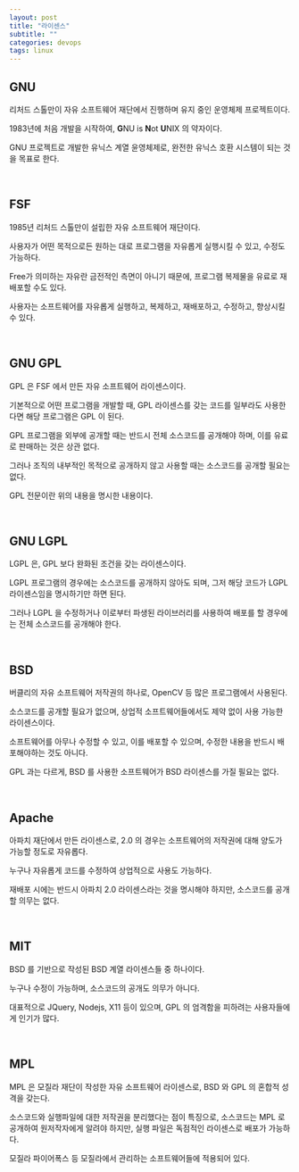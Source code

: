 ```yaml
---
layout: post
title: "라이센스"
subtitle: ""
categories: devops
tags: linux
---
```


## GNU

리처드 스톨만이 자유 소프트웨어 재단에서 진행하며 유지 중인 운영체제 프로젝트이다.

1983년에 처음 개발을 시작하여, **G**NU is **N**ot **U**NIX 의 약자이다.

GNU 프로젝트로 개발한 유닉스 계열 윤영체제로, 완전한 유닉스 호환 시스템이 되는 것을 목표로 한다.

<br>

## FSF

1985년 리처드 스톨만이 설립한 자유 소프트웨어 재단이다.

사용자가 어떤 목적으로든 원하는 대로 프로그램을 자유롭게 실행시킬 수 있고, 수정도 가능하다.

Free가 의미하는 자유란 금전적인 측면이 아니기 때문에, 프로그램 복제물을 유료로 재배포할 수도 있다.

사용자는 소프트웨어를 자유롭게 실행하고, 복제하고, 재배포하고, 수정하고, 향상시킬 수 있다.

<br>

## GNU GPL

GPL 은 FSF 에서 만든 자유 소프트웨어 라이센스이다.

기본적으로 어떤 프로그램을 개발할 때, GPL 라이센스를 갖는 코드를 일부라도 사용한다면 해당 프로그램은 GPL 이 된다.

GPL 프로그램을 외부에 공개할 때는 반드시 전체 소스코드를 공개해야 하며, 이를 유료로 판매하는 것은 상관 없다.

그러나 조직의 내부적인 목적으로 공개하지 않고 사용할 때는 소스코드를 공개할 필요는 없다.

GPL 전문이란 위의 내용을 명시한 내용이다.

<br>

## GNU LGPL

LGPL 은, GPL 보다 완화된 조건을 갖는 라이센스이다.

LGPL 프로그램의 경우에는 소스코드를 공개하지 않아도 되며, 그저 해당 코드가 LGPL 라이센스임을 명시하기만 하면 된다.

그러나 LGPL 을 수정하거나 이로부터 파생된 라이브러리를 사용하여 배포를 할 경우에는 전체 소스코드를 공개해야 한다.

<br>

## BSD

버클리의 자유 소프트웨어 저작권의 하나로, OpenCV 등 많은 프로그램에서 사용된다.

소스코드를 공개할 필요가 없으며, 상업적 소프트웨어들에서도 제약 없이 사용 가능한 라이센스이다.

소프트웨어를 아무나 수정할 수 있고, 이를 배포할 수 있으며, 수정한 내용을 반드시 배포해야하는 것도 아니다.

GPL 과는 다르게, BSD 를 사용한 소프트웨어가 BSD 라이센스를 가질 필요는 없다.

<br>

## Apache

아파치 재단에서 만든 라이센스로, 2.0 의 경우는 소프트웨어의 저작권에 대해 양도가 가능할 정도로 자유롭다.

누구나 자유롭게 코드를 수정하여 상업적으로 사용도 가능하다.

재배포 시에는 반드시 아파치 2.0 라이센스라는 것을 명시해야 하지만, 소스코드를 공개할 의무는 없다.

<br>

## MIT

BSD 를 기반으로 작성된 BSD 계열 라이센스들 중 하나이다.

누구나 수정이 가능하며, 소스코드의 공개도 의무가 아니다.

대표적으로 JQuery, Nodejs, X11 등이 있으며, GPL 의 엄격함을 피하려는 사용자들에게 인기가 많다.

<br>

## MPL

MPL 은 모질라 재단이 작성한 자유 소프트웨어 라이센스로, BSD 와 GPL 의 혼합적 성격을 갖는다.

소스코드와 실행파일에 대한 저작권을 분리했다는 점이 특징으로, 소스코드는 MPL 로 공개하여 원저작자에게 알려야 하지만, 실행 파일은 독점적인 라이센스로 배포가 가능하다.

모질라 파이어폭스 등 모질라에서 관리하는 소프트웨어들에 적용되어 있다.
